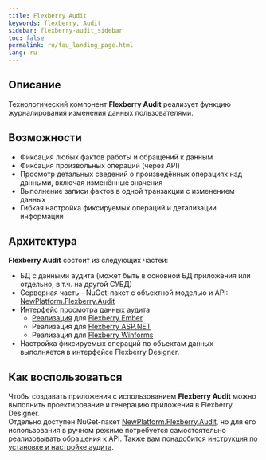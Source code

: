 ```yaml
---
title: Flexberry Audit
keywords: flexberry, Audit
sidebar: flexberry-audit_sidebar
toc: false
permalink: ru/fau_landing_page.html
lang: ru
---
```


## Описание

Технологический компонент **Flexberry Audit** реализует функцию журналирования изменения данных пользователями.

## Возможности

* Фиксация любых фактов работы и обращений к данным
* Фиксация произвольных операций (через API)
* Просмотр детальных сведений о произведённых операциях над данными, включая изменённые значения
* Выполнение записи фактов в одной транзакции с изменением данных
* Гибкая настройка фиксируемых операций и детализации информации

## Архитектура

**Flexberry Audit** состоит из следующих частей:

* БД с данными аудита (может быть в основной БД приложения или отдельно, в т.ч. на другой СУБД)
* Серверная часть - NuGet-пакет с объектной моделью и API: [NewPlatform.Flexberry.Audit](https://www.nuget.org/packages/NewPlatform.Flexberry.Audit)
* Интерфейс просмотра данных аудита
  * [Реализация](https://github.com/flexberry/ember-flexberry-security) для [Flexberry Ember](fe_landing_page.html)
  * Реализация для [Flexberry ASP.NET](fa_landing_page.html)
  * Реализация для [Flexberry Winforms](fw_landing_page.html)
* Настройка фиксируемых операций по объектам данных выполняется в интерфейсе Flexberry Designer.

## Как воспользоваться

Чтобы создавать приложения с использованием **Flexberry Audit** можно выполнить проектирование и генерацию приложения в Flexberry Designer.  
Отдельно доступен NuGet-пакет [NewPlatform.Flexberry.Audit](https://www.nuget.org/packages/NewPlatform.Flexberry.Audit), но для его использования в ручном режиме потребуется самостоятельно реализовывать обращения к API.
Также вам понадобится [инструкция по установке и настройке аудита](fau_audit-install.html).
